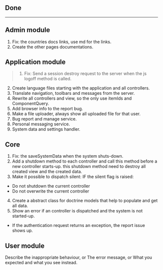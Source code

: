 ## Done
 


***
## Admin module
1. Fix: the countries docs links, use md for the links.
2. Create the other pages documentations.


## Application module
>1. Fix: Send a session destroy request to the server when the js logoff method is called.
2. Create language files starting with the application and all controllers.
3. Translate navigation, toolbars and messages from the server.
4. Rewrite all controllers and view, so the only use itemIds and ComponentQuery.
5. Add browser info to the report bug.
6. Make a file uploader, always show all uploaded file for that user.
7. Bug report and manage service.
8. Personal messaging service.
9. System data and settings handler.


## Core
1. Fix: the saveSystemData when the system shuts-down.
2. Add a shutdown method to each controller and call this method before a new controller starts-up.
   this shutdown method need to destroy all created view and the created data.
3. Make it possible to dispatch silent:
   IF the silent flag is raised:  
-  Do not shutdown the current controller
-  Do not overwrite the current controller
4. Create a abstract class for doctrine models that help to populate and get all data.
5. Show an error if an controller is dispatched and the system is not started-up.
-  If the authentication request returns an exception, the report issue shows up.



## User module


Describe the inappropriate behaviour,
or The error message,
or What you expected and what you see instead.